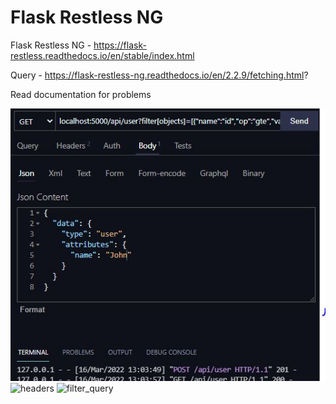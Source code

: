 # Flask Restless NG

Flask Restless NG - <https://flask-restless.readthedocs.io/en/stable/index.html>

Query - <https://flask-restless-ng.readthedocs.io/en/2.2.9/fetching.html>?

Read documentation for problems

![body](body.JPG)
![headers](\headers.JPG)
![filter_query](\filter_query.JPG)
